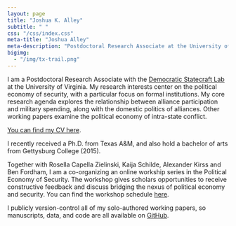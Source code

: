 ```yaml
---
layout: page
title: "Joshua K. Alley"
subtitle: " "
css: "/css/index.css"
meta-title: "Joshua Alley"
meta-description: "Postdoctoral Research Associate at the University of Virginia"
bigimg:
  - "/img/tx-trail.png" 
---
```


I am a Postdoctoral Research Associate with the [Democratic Statecraft Lab](http://statecraftlab.virginia.edu/) at the University of Virginia.
My research interests center on the political economy of security, with a particular focus on formal institutions. 
My core research agenda explores the relationship between alliance participation and military spending, along with the domestic politics of alliances. 
Other working papers examine the political economy of intra-state conflict.

[You can find my CV here](CV.pdf).

I recently received a Ph.D. from Texas A&M, and also hold a bachelor of arts from Gettysburg College (2015).  

Together with Rosella Capella Zielinski, Kaija Schilde, Alexander Kirss and Ben Fordham, I am a co-organizing an online workship series in the Political Economy of Security. The workshop gives scholars opportunities to receive constructive feedback and discuss bridging the nexus of political economy and security. You can find the workshop schedule [here](http://www.bu.edu/pardeeschool/research/project-on-the-political-economy-of-security/). 

I publicly version-control all of my solo-authored working papers, so manuscripts, data, and code are all available on [GitHub](https://github.com/joshuaalley).
